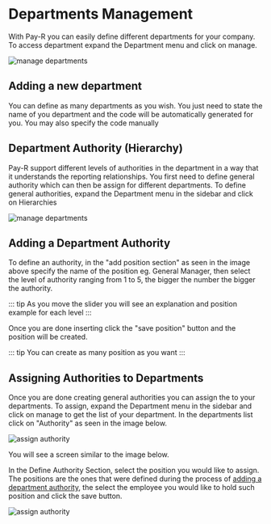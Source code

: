 # Departments Management

With Pay-R you can easily define different departments for your company. To access department expand 
the Department menu and click on manage. 

![manage departments](/departments/manage-departments.png)

## Adding a new department
You can define as many departments as you wish. You just need to state the name of you department and the code 
will be automatically generated for you.  You may also specify the code manually

## Department Authority (Hierarchy)
Pay-R support different levels of authorities in the department in a way that it understands the reporting 
relationships. You first need to define general authority which can then be assign for different departments.
To define general authorities, expand the Department menu in the sidebar and click on Hierarchies

![manage departments](/departments/hierarchies.png)

## Adding a Department Authority

To define an authority, in the "add position section" as seen in the image above specify the name of the position eg. General Manager, 
then select the level of authority ranging from 1 to 5, the bigger the number the bigger the authority.

::: tip
As you move the slider you will see an explanation and position example for each level
:::

Once you are done inserting click the "save position" button and the position will be created.

::: tip
You can create as many position as you want
:::

## Assigning Authorities to Departments
Once you are done creating general authorities you can assign the to your departments. To assign, expand the 
Department menu in the sidebar and click on manage to get the list of your department. In the departments list click on 
"Authority" as seen in the image below.

![assign authority](/departments/assign-authority.png)

You will see a screen similar to the image below.

In the Define Authority Section, select the position you would like to assign. The positions are the ones that were defined
during the process of [adding a department authority](/departments/#adding-an-department-authority), the select the employee
you would like to hold such position and click the save button.

![assign authority](/departments/successfully-assigned-authority.png)
